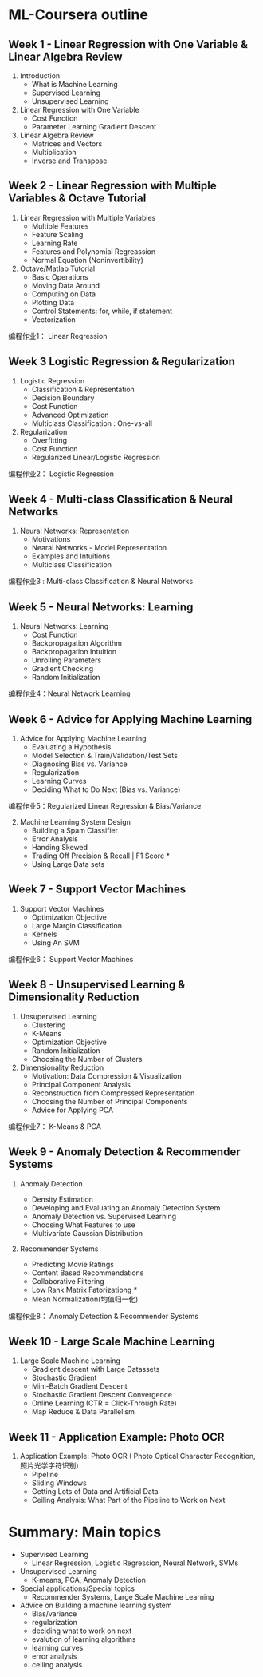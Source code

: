 # ML-Coursera outline

## Week 1 - Linear Regression with One Variable & Linear Algebra Review
1. Introduction
    * What is Machine Learning
    * Supervised Learning
    * Unsupervised Learning
2. Linear Regression with One Variable
    * Cost Function
    * Parameter Learning Gradient Descent
3. Linear Algebra Review
    * Matrices and Vectors
    * Multiplication
    * Inverse and Transpose

## Week 2 - Linear Regression with Multiple Variables & Octave Tutorial
1. Linear Regression with Multiple Variables
    * Multiple Features
    * Feature Scaling
    * Learning Rate
    * Features and Polynomial Regreassion
    * Normal Equation (Noninvertibility)
2. Octave/Matlab Tutorial
    * Basic Operations
    * Moving Data Around
    * Computing on Data
    * Plotting Data
    * Control Statements: for, while, if statement
    * Vectorization

编程作业1： Linear Regression

## Week 3 Logistic Regression &  Regularization
1. Logistic Regression
    * Classification & Representation
    * Decision Boundary
    * Cost Function 
    * Advanced Optimization
    * Multiclass Classification : One-vs-all
2. Regularization
    * Overfitting
    * Cost Function
    * Regularized Linear/Logistic Regression

编程作业2： Logistic Regression

## Week 4 - Multi-class Classification & Neural Networks
1. Neural Networks: Representation
    * Motivations
    * Nearal Networks - Model Representation
    * Examples and Intuitions
    * Multiclass Classification

编程作业3 : Multi-class Classification & Neural Networks

## Week 5 -  Neural Networks: Learning
1. Neural Networks: Learning
    * Cost Function
    * Backpropagation Algorithm
    * Backpropagation Intuition
    * Unrolling Parameters
    * Gradient Checking
    * Random Initialization

编程作业4：Neural Network Learning

## Week 6 - Advice for Applying Machine Learning
 1. Advice for Applying Machine Learning
    * Evaluating a Hypothesis
    * Model Selection & Train/Validation/Test Sets
    * Diagnosing Bias vs. Variance
    * Regularization
    * Learning Curves
    * Deciding What to Do Next (Bias vs. Variance)

编程作业5：Regularized Linear Regression & Bias/Variance

2. Machine Learning System Design
    * Building a Spam Classifier
    * Error Analysis
    * Handing Skewed
    * Trading Off Precision & Recall | F1 Score *
    * Using Large Data sets

## Week 7 - Support Vector Machines
1. Support Vector Machines
    * Optimization Objective
    * Large Margin Classification
    * Kernels
    * Using An SVM

编程作业6： Support Vector Machines

## Week 8 - Unsupervised Learning & Dimensionality Reduction 
1. Unsupervised Learning
    * Clustering
    * K-Means 
    * Optimization Objective
    * Random Initialization
    * Choosing the Number of Clusters
2. Dimensionality Reduction
    * Motivation: Data Compression & Visualization
    * Principal Component Analysis
    * Reconstruction from Compressed Representation
    * Choosing the Number of Principal Components
    * Advice for Applying PCA

编程作业7： K-Means & PCA
## Week 9 - Anomaly Detection & Recommender Systems
1. Anomaly Detection
    * Density Estimation
    * Developing and Evaluating an Anomaly Detection System
    * Anomaly Detection vs. Supervised Learning 
    * Choosing What Features to use
    * Multivariate Gaussian Distribution

2. Recommender Systems
    * Predicting Movie Ratings
    * Content Based Recommendations
    * Collaborative Filtering
    * Low Rank Matrix Fatorizationg *
    * Mean Normalization(均值归一化)

编程作业8：  Anomaly Detection & Recommender Systems

## Week 10 - Large Scale Machine Learning
1. Large Scale Machine Learning
    * Gradient descent with Large Datassets
    * Stochastic Gradient
    * Mini-Batch Gradient Descent
    * Stochastic Gradient Descent Convergence
    * Online Learning (CTR = Click-Through Rate)
    * Map Reduce & Data Parallelism

## Week 11 - Application Example: Photo OCR
1. Application Example: Photo OCR ( Photo Optical Character Recognition,照片光学字符识别)
    * Pipeline
    * Sliding Windows
    * Getting Lots of Data and Artificial Data
    * Ceiling Analysis: What Part of the Pipeline to Work on Next



# Summary: Main topics
* Supervised Learning
    - Linear Regression, Logistic Regression, Neural Network, SVMs
* Unsupervised Learning
    - K-means, PCA, Anomaly Detection
* Special applications/Special topics
    - Recommender Systems, Large Scale Machine Learning
* Advice on Building a machine learning system
    - Bias/variance
    - regularization
    - deciding what to work on next
    - evalution of learning algorithms
    - learning curves
    - error analysis
    - ceiling analysis
